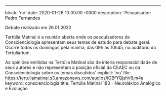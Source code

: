 ---
block: 'no'
date: 2020-01-26 10:00:00 -0300
description: 'Pesquisador: Pedro Fernandes

  Debate realizado em 26.01.2020


  Tertúlia Matinal é a reunião aberta onde os pesquisadores da Conscienciologia apresentam
  seus temas de estudo para debate geral. Ocorre todos os domingos pela manhã, das
  09h às 10h45, no auditório do Tertuliarium.


  As opiniões emitidas na Tertúlia Matinal são de inteira responsabilidade de seus
  autores e não representam a posição oficial do CEAEC ou da Conscienciologia sobre
  os temas discutidos'
explicit: 'no'
file: https://tertuliamatinal.s3.amazonaws.com/audios/iGBfYQjshV8.m4a
keyword: conscienciologia
title: Tertúlia Matinal 183 - Neuroléxico Analógico e Evolução
